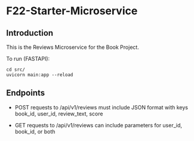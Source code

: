 # F22-Starter-Microservice

## Introduction

This is the Reviews Microservice for the Book Project.

To run (FASTAPI):
```
cd src/
uvicorn main:app --reload
```

## Endpoints 

- POST requests to /api/v1/reviews must include JSON format with keys book_id, user_id, review_text, score

- GET requests to /api/v1/reviews can include parameters for user_id, book_id, or both

